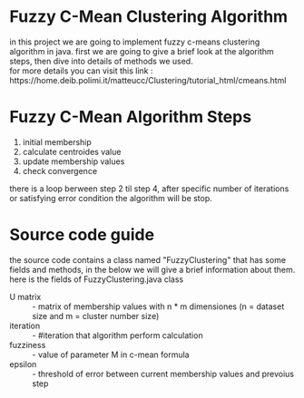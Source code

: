 <h1>Fuzzy C-Mean Clustering Algorithm</h1>
<p>in this project we are going to implement fuzzy c-means clustering algorithm in java.
first we are going to give a brief look at the algorithm steps, then dive into details of methods we used.</br>
for more details you can visit this link : https://home.deib.polimi.it/matteucc/Clustering/tutorial_html/cmeans.html</p>
<h1>Fuzzy C-Mean Algorithm Steps</h1>
<ol>
  <li>initial membership</li>
  <li>calculate centroides value</li>
  <li>update membership values</li>
  <li>check convergence</li> 
</ol>
<p>there is a loop berween step 2 til step 4, after specific number of iterations or satisfying error condition the algorithm will be stop.</p>
<h1>Source code guide</h1>
<p> the source code contains a class named "FuzzyClustering" that has some fields and methods, in the below we will give a brief information about them.</br> here is the fields of FuzzyClustering.java class</p>
<dl>
  <dt>U matrix</dt>
  <dd>- matrix of membership values with n * m dimensiones (n = dataset size and m = cluster number size)</dd>
  <dt>iteration</dt>
  <dd>- #iteration that algorithm perform calculation</dd>
  <dt>fuzziness</dt>
  <dd>- value of parameter M in c-mean formula</dd>
  <dt>epsilon</dt>
  <dd>- threshold of error between current membership values and prevoius step</dd>
</dl>
